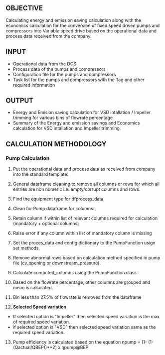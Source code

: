 
## OBJECTIVE
Calculating energy and emission saving calculation along with the economics calculation for the conversion of fixed speed driven pumps and compressors into Variable speed drive based on the operational data and process data received from the company.

## INPUT
- Operational data from the DCS
- Process data of the pumps and compressors
- Configuration file for the pumps and compressors
- Task list for the pumps and compressors with the Tag and other required information

## OUTPUT
- Energy and Emision saving calculation for VSD intallation / Impeller trimming for various bins of flowrate percentage
- Summary of the Energy and emission savings and  Economics calculation for VSD intallation and Impeller trimming.

## CALCULATION METHODOLOGY
### Pump Calculation

1. Put the operational data and process data as received from company into the standard template. 
2. General dataframe cleaning to remove all columns or rows for which all entries are non numeric i.e. empty/corrupt columns and rows.
3. Find the equipment type for dfprocess_data

4. Clean for Pump dataframe for columns:
    
5. Retain column if within list of relevant columns required for calculation (mandatory + optional columns)

6. Raise error if any column within list of mandatory column is missing
7. Set the proces_data and config dictionary to the PumpFunction usign set methods.
8. Remove abnormal rows based on calculation method specified in pump file (cv_opening or downstream_pressure).
9. Calculate computed_columns using the PumpFunction class
10. Based on the flowrate percentage, other columns are grouped and mean is calculated.
11. Bin less than 27.5% of flowrate is removed from the dataframe
12. **Selected Speed variation** 
- If selected option is "Impeller" then selected speed variation is the max of required speed variation.
- if selected option is "VSD" then selected speed variation same as the required speed variation.
13. Pump efficiency is calculated based on the equation ηpump = (1- (1-(Qactual/QBEP))**2) x ηpump@BEP